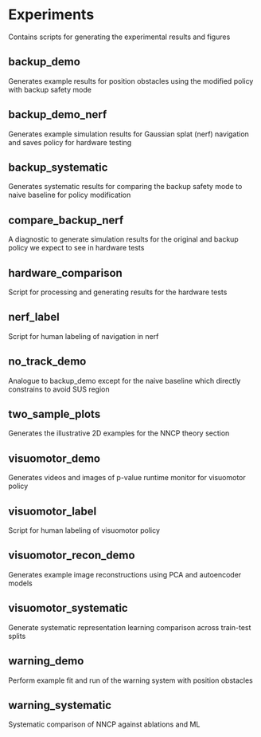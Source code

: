 # Experiments
Contains scripts for generating the experimental results and figures

## backup_demo
Generates example results for position obstacles using the modified policy with backup safety mode

## backup_demo_nerf
Generates example simulation results for Gaussian splat (nerf) navigation and saves policy for hardware testing

## backup_systematic
Generates systematic results for comparing the backup safety mode to naive baseline for policy modification

## compare_backup_nerf
A diagnostic to generate simulation results for the original and backup policy we expect to see in hardware tests

## hardware_comparison
Script for processing and generating results for the hardware tests

## nerf_label
Script for human labeling of navigation in nerf

## no_track_demo
Analogue to backup_demo except for the naive baseline which directly constrains to avoid SUS region

## two_sample_plots
Generates the illustrative 2D examples for the NNCP theory section

## visuomotor_demo
Generates videos and images of p-value runtime monitor for visuomotor policy

## visuomotor_label
Script for human labeling of visuomotor policy

## visuomotor_recon_demo
Generates example image reconstructions using PCA and autoencoder models

## visuomotor_systematic
Generate systematic representation learning comparison across train-test splits

## warning_demo
Perform example fit and run of the warning system with position obstacles

## warning_systematic
Systematic comparison of NNCP against ablations and ML